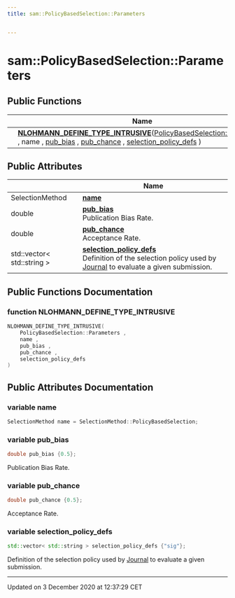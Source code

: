 ```yaml
---
title: sam::PolicyBasedSelection::Parameters


---
```


# sam::PolicyBasedSelection::Parameters



















## Public Functions

|                | Name           |
| -------------- | -------------- |
|  | **[NLOHMANN_DEFINE_TYPE_INTRUSIVE](/doxygen/Classes/structsam_1_1_policy_based_selection_1_1_parameters/#function-nlohmann_define_type_intrusive)**([PolicyBasedSelection::Parameters](/doxygen/Classes/structsam_1_1_policy_based_selection_1_1_parameters/) , name , [pub_bias](/doxygen/Classes/structsam_1_1_policy_based_selection_1_1_parameters/#variable-pub_bias) , [pub_chance](/doxygen/Classes/structsam_1_1_policy_based_selection_1_1_parameters/#variable-pub_chance) , [selection_policy_defs](/doxygen/Classes/structsam_1_1_policy_based_selection_1_1_parameters/#variable-selection_policy_defs) )  |


## Public Attributes

|                | Name           |
| -------------- | -------------- |
| SelectionMethod | **[name](/doxygen/Classes/structsam_1_1_policy_based_selection_1_1_parameters/#variable-name)**  |
| double | **[pub_bias](/doxygen/Classes/structsam_1_1_policy_based_selection_1_1_parameters/#variable-pub_bias)** <br>Publication Bias Rate.  |
| double | **[pub_chance](/doxygen/Classes/structsam_1_1_policy_based_selection_1_1_parameters/#variable-pub_chance)** <br>Acceptance Rate.  |
| std::vector< std::string > | **[selection_policy_defs](/doxygen/Classes/structsam_1_1_policy_based_selection_1_1_parameters/#variable-selection_policy_defs)** <br>Definition of the selection policy used by [Journal](/doxygen/Classes/classsam_1_1_journal/) to evaluate a given submission.  |














## Public Functions Documentation

### function NLOHMANN_DEFINE_TYPE_INTRUSIVE

```cpp
NLOHMANN_DEFINE_TYPE_INTRUSIVE(
    PolicyBasedSelection::Parameters ,
    name ,
    pub_bias ,
    pub_chance ,
    selection_policy_defs 
)
```































## Public Attributes Documentation

### variable name

```cpp
SelectionMethod name = SelectionMethod::PolicyBasedSelection;
```





























### variable pub_bias

```cpp
double pub_bias {0.5};
```

Publication Bias Rate. 




























### variable pub_chance

```cpp
double pub_chance {0.5};
```

Acceptance Rate. 




























### variable selection_policy_defs

```cpp
std::vector< std::string > selection_policy_defs {"sig"};
```

Definition of the selection policy used by [Journal](/doxygen/Classes/classsam_1_1_journal/) to evaluate a given submission. 
































-------------------------------

Updated on  3 December 2020 at 12:37:29 CET